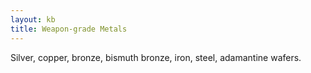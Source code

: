 ```yaml
---
layout: kb
title: Weapon-grade Metals
---
```


Silver, copper, bronze, bismuth bronze, iron, steel, adamantine wafers.